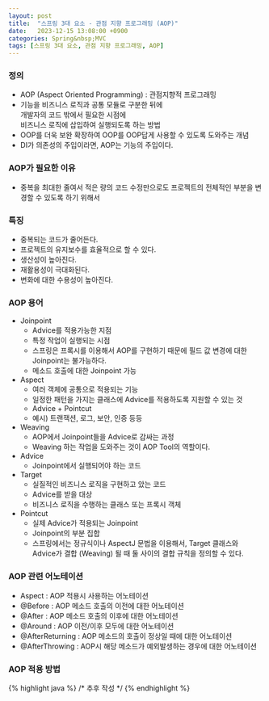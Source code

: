 ```yaml
---
layout: post
title:  "스프링 3대 요소 - 관점 지향 프로그래밍 (AOP)"
date:   2023-12-15 13:08:00 +0900
categories: Spring&nbsp;MVC
tags: [스프링 3대 요소, 관점 지향 프로그래밍, AOP]
---
```


### 정의

- AOP (Aspect Oriented Programming) : 관점지향적 프로그래밍
- 기능을 비즈니스 로직과 공통 모듈로 구분한 뒤에  
개발자의 코드 밖에서 필요한 시점에  
비즈니스 로직에 삽입하여 실행되도록 하는 방법
- OOP를 더욱 보완 확장하여 OOP를 OOP답게 사용할 수 있도록 도와주는 개념
- DI가 의존성의 주입이라면, AOP는 기능의 주입이다.

### AOP가 필요한 이유

- 중복을 최대한 줄여서 적은 량의 코드 수정만으로도 프로젝트의 전체적인 부분을 변경할 수 있도록 하기 위해서

### 특징

- 중복되는 코드가 줄어든다.
- 프로젝트의 유지보수를 효율적으로 할 수 있다.
- 생산성이 높아진다.
- 재활용성이 극대화된다.
- 변화에 대한 수용성이 높아진다.

### AOP 용어

- Joinpoint
    - Advice를 적용가능한 지점
    - 특정 작업이 실행되는 시점
    - 스프링은 프록시를 이용해서 AOP를 구현하기 때문에 필드 값 변경에 대한 Joinpoint는 불가능하다.
    - 메소드 호출에 대한 Joinpoint 가능
- Aspect
    - 여러 객체에 공통으로 적용되는 기능
    - 일정한 패턴을 가지는 클래스에 Advice를 적용하도록 지원할 수 있는 것
    - Advice + Pointcut
    - 예시) 트랜잭션, 로그, 보안, 인증 등등
- Weaving
    - AOP에서 Joinpoint들을 Advice로 감싸는 과정
    - Weaving 하는 작업을 도와주는 것이 AOP Tool의 역할이다.
- Advice
    - Joinpoint에서 실행되어야 하는 코드
- Target
    - 실질적인 비즈니스 로직을 구현하고 았는 코드
    - Advice를 받을 대상
    - 비즈니스 로직을 수행하는 클래스 또는 프록시 객체
- Pointcut
    - 실제 Advice가 적용되는 Joinpoint
    - Joinpoint의 부분 집합
    - 스프링에서는 정규식이나 AspectJ 문법을 이용해서,
    Target 클래스와 Advice가 결합 (Weaving) 될 때
    둘 사이의 결합 규칙을 정의할 수 있다.

### AOP 관련 어노테이션

- Aspect : AOP 적용시 사용하는 어노테이션
- @Before : AOP 메소드 호출의 이전에 대한 어노테이션
- @After : AOP 메소드 호출의 이후에 대한 어노테이션
- @Around : AOP 이전/이후 모두에 대한 어노테이션
- @AfterReturning : AOP 메소드의 호출이 정상일 때에 대한 어노테이션
- @AfterThrowing : AOP시 해당 메소드가 예외발생하는 경우에 대한 어노테이션

### AOP 적용 방법

{% highlight java %}
/* 추후 작성 */
{% endhighlight %}